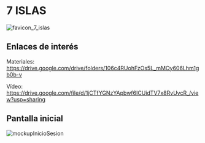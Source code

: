 # 7 ISLAS
![favicon_7_islas](https://user-images.githubusercontent.com/72655010/195433281-1251e0e2-c127-42da-a95c-b63eeb893b03.png)
## Enlaces de interés
Materiales: https://drive.google.com/drive/folders/106c4RUohFzOs5L_mMOy606Lhm1gb0b-v

Vídeo: https://drive.google.com/file/d/1jCTfYGNzYApbwf6ICUidTV7x8RvUvcR_/view?usp=sharing

## Pantalla inicial
![mockupInicioSesion](https://user-images.githubusercontent.com/72655010/195433419-f2dead72-58bc-45ec-ae2a-ebf067ed4f99.jpg)

